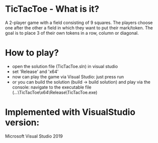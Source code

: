 # TicTacToe - What is it?
A 2-player game with a field consisting of 9 squares.
The players choose one after the other a field in which they want to put their mark/token. 
The goal is to place 3 of their own tokens in a row, column or diagonal.

# How to play?
- open the solution file (TicTacToe.sln) in visual studio
- set 'Release' and 'x64'
- now can play the game via Visual Studio:  just press run
- or you can build the solution (build $\rightarrow$ build solution) and play via the console: navigate to the executable file (...\TicTacToe\x64\Release\TicTacToe.exe)

# Implemented with VisualStudio version:
Microsoft Visual Studio 2019


